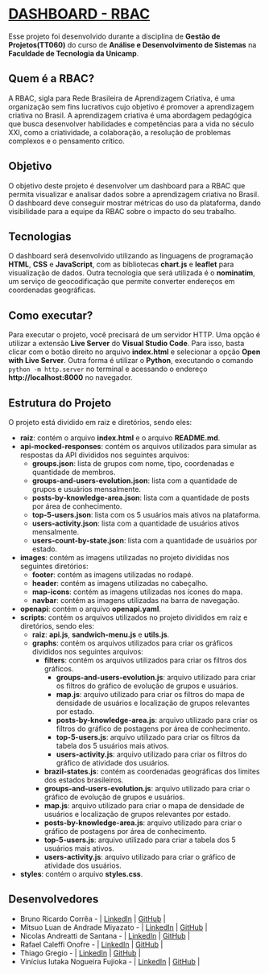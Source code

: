 # [DASHBOARD - RBAC](https://dashboard-rbac.github.io/dashboard/)

Esse projeto foi desenvolvido durante a disciplina de **Gestão de Projetos(TT060)** do curso de **Análise e Desenvolvimento de Sistemas** na **Faculdade de Tecnologia da Unicamp**.

## Quem é a RBAC?

A RBAC, sigla para Rede Brasileira de Aprendizagem Criativa, é uma organização sem fins lucrativos cujo objetivo é promover a aprendizagem criativa no Brasil. A aprendizagem criativa é uma abordagem pedagógica que busca desenvolver habilidades e competências para a vida no século XXI, como a criatividade, a colaboração, a resolução de problemas complexos e o pensamento crítico.

## Objetivo

O objetivo deste projeto é desenvolver um dashboard para a RBAC que permita visualizar e analisar dados sobre a aprendizagem criativa no Brasil. O dashboard deve conseguir mostrar métricas do uso da plataforma, dando visibilidade para a equipe da RBAC sobre o impacto do seu trabalho.

## Tecnologias

O dashboard será desenvolvido utilizando as linguagens de programação **HTML**, **CSS** e **JavaScript**, com as bibliotecas **chart.js** e **leaflet** para visualização de dados. Outra tecnologia que será utilizada é o **nominatim**, um serviço de geocodificação que permite converter endereços em coordenadas geográficas.

## Como executar?
Para executar o projeto, você precisará de um servidor HTTP. Uma opção é utilizar a extensão **Live Server** do **Visual Studio Code**. Para isso, basta clicar com o botão direito no arquivo **index.html** e selecionar a opção **Open with Live Server**. Outra forma é utilizar o **Python**, executando o comando `python -m http.server` no terminal e acessando o endereço **http://localhost:8000** no navegador.

## Estrutura do Projeto
O projeto está dividido em raiz e diretórios, sendo eles:
- **raiz**: contém o arquivo **index.html** e o arquivo **README.md**.
- **api-mocked-responses**: contém os arquivos utilizados para simular as respostas da API divididos nos seguintes arquivos:
  - **groups.json**: lista de grupos com nome, tipo, coordenadas e quantidade de membros.
  - **groups-and-users-evolution.json**: lista com a quantidade de grupos e usuários mensalmente.
  - **posts-by-knowledge-area.json**: lista com a quantidade de posts por área de conhecimento.
  - **top-5-users.json**: lista com os 5 usuários mais ativos na plataforma.
  - **users-activity.json**: lista com a quantidade de usuários ativos mensalmente.
  - **users-count-by-state.json**: lista com a quantidade de usuários por estado.
- **images**: contém as imagens utilizadas no projeto divididas nos seguintes diretórios:
  - **footer**: contém as imagens utilizadas no rodapé.
  - **header**: contém as imagens utilizadas no cabeçalho.
  - **map-icons**: contém as imagens utilizadas nos ícones do mapa.
  - **navbar**: contém as imagens utilizadas na barra de navegação.
- **openapi**: contém o arquivo **openapi.yaml**.
- **scripts**: contém os arquivos utilizados no projeto divididos em raiz e diretórios, sendo eles:
  - **raiz**: **api.js**, **sandwich-menu.js** e **utils.js**.
  - **graphs**: contém os arquivos utilizados para criar os gráficos divididos nos seguintes arquivos:
    - **filters**: contém os arquivos utilizados para criar os filtros dos gráficos.
      - **groups-and-users-evolution.js**: arquivo utilizado para criar os filtros do gráfico de evolução de grupos e usuários.
      - **map.js**: arquivo utilizado para criar os filtros do mapa de densidade de usuários e localização de grupos relevantes por estado.
      - **posts-by-knowledge-area.js**: arquivo utilizado para criar os filtros do gráfico de postagens por área de conhecimento.
      - **top-5-users.js**: arquivo utilizado para criar os filtros da tabela dos 5 usuários mais ativos.
      - **users-activity.js**: arquivo utilizado para criar os filtros do gráfico de atividade dos usuários.
    - **brazil-states.js**: contém as coordenadas geográficas dos limites dos estados brasileiros.
    - **groups-and-users-evolution.js**: arquivo utilizado para criar o gráfico de evolução de grupos e usuários.
    - **map.js**: arquivo utilizado para criar o mapa de densidade de usuários e localização de grupos relevantes por estado.
    - **posts-by-knowledge-area.js**: arquivo utilizado para criar o gráfico de postagens por área de conhecimento.
    - **top-5-users.js**: arquivo utilizado para criar a tabela dos 5 usuários mais ativos.
    - **users-activity.js**: arquivo utilizado para criar o gráfico de atividade dos usuários.
- **styles**: contém o arquivo **styles.css**.

## Desenvolvedores

- Bruno Ricardo Corrêa - | [LinkedIn](https://www.linkedin.com/in/brunorcorrea/) | [GitHub](https://github.com/brunorcorrea) | 
- Mitsuo Luan de Andrade Miyazato - | [LinkedIn](https://www.linkedin.com/in/mitsuo-miyazato/) | [GitHub](https://github.com/mitsuomiyazato) |
- Nicolas Andreatti de Santana - | [LinkedIn](https://www.linkedin.com/in/niiandreatti/) | [GitHub](https://github.com/niiandreatti) |
- Rafael Caleffi Onofre - | [LinkedIn](https://www.linkedin.com/in/rafael-caleffi-onofre-616934230/) | [GitHub](https://github.com/rafael-caleffi) |
- Thiago Gregio - | [LinkedIn](https://www.linkedin.com/in/thiago-gregio/) | [GitHub](https://github.com/Gr3gio) |
- Vinícius Iutaka Nogueira Fujioka - | [LinkedIn](http://www.linkedin.com/in/vinícius-fujioka-157569235) | [GitHub](https://github.com/Vinicius-Fujioka) | 
